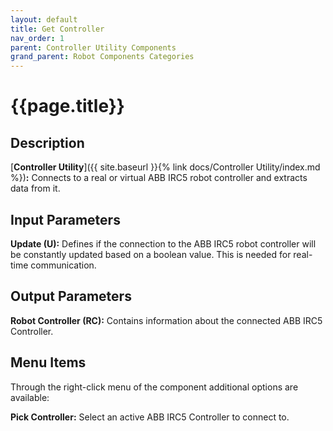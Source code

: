 ```yaml
---
layout: default
title: Get Controller
nav_order: 1
parent: Controller Utility Components
grand_parent: Robot Components Categories
---
```


# **{{page.title}}**

## **Description**

[**Controller Utility**]({{ site.baseurl }}{% link docs/Controller Utility/index.md %})**:** 
Connects to a real or virtual ABB IRC5 robot controller and extracts data from it.

## **Input Parameters**

**Update (U):** Defines if the connection to the ABB IRC5 robot controller will be constantly updated based on a boolean value. This is needed for real-time communication.

## **Output Parameters**

**Robot Controller (RC):** Contains information about the connected ABB IRC5 Controller.

## **Menu Items**

Through the right-click menu of the component additional options are available:

**Pick Controller:** Select an active ABB IRC5 Controller to connect to.